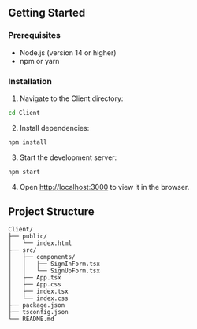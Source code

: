 
## Getting Started

### Prerequisites

- Node.js (version 14 or higher)
- npm or yarn

### Installation

1. Navigate to the Client directory:
```bash
cd Client
```

2. Install dependencies:
```bash
npm install
```

3. Start the development server:
```bash
npm start
```

4. Open [http://localhost:3000](http://localhost:3000) to view it in the browser.



## Project Structure

```
Client/
├── public/
│   └── index.html
├── src/
│   ├── components/
│   │   ├── SignInForm.tsx
│   │   └── SignUpForm.tsx
│   ├── App.tsx
│   ├── App.css
│   ├── index.tsx
│   └── index.css
├── package.json
├── tsconfig.json
└── README.md
```

